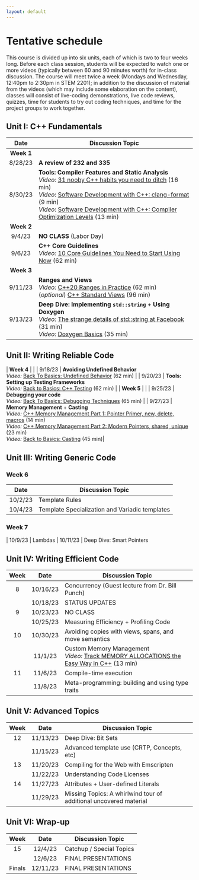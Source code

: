 ```yaml
---
layout: default
---
```



# Tentative schedule

This course is divided up into six units, each of which is two to four weeks long.  Before each class session, students will be expected to watch one or more videos (typically between 60 and 90 minutes worth) for in-class discussion.  The course will meet twice a week (Mondays and Wednesday, 12:40pm to 2:30pm in STEM 2201); in addition to the discussion of material from the videos (which may include some elaboration on the content), classes will consist of live-coding demonstrations, live code reviews, quizzes, time for students to try out coding techniques, and time for the project groups to work together.

## Unit I: C++ Fundamentals

| Date     | Discussion Topic                    |
|:--------:|-------------------------------------|
| **Week 1** | |
| 8/28/23  | **A review of 232 and 335**         |
| 8/30/23  | **Tools: Compiler Features and Static Analysis** <br> *Video:* [31 nooby C++ habits you need to ditch](https://www.youtube.com/watch?v=i_wDa2AS_8w) (16 min) <br> *Video*: [Software Development with C++: clang-format](https://www.youtube.com/watch?v=YNv_g6ceL0w) (9 min) <br> *Video*: [Software Development with C++: Compiler Optimization Levels](https://www.youtube.com/watch?v=Gwvn8ruzXT8) (13 min)
| **Week 2** | |
| 9/4/23   | **NO CLASS** (Labor Day)            |
| 9/6/23   | **C++ Core Guidelines** <br> *Video:* [10 Core Guidelines You Need to Start Using Now](https://www.youtube.com/watch?v=XkDEzfpdcSg) (62 min) |
| **Week 3** | |
| 9/11/23  | **Ranges and Views** <br> *Video:* [C++20 Ranges in Practice](https://www.youtube.com/watch?v=L0bhZp6HMDM) (62 min) <br> (*optional*) [C++ Standard Views](https://www.youtube.com/watch?v=qv29fo9sUjY) (96 min) |
| 9/13/23  | **Deep Dive: Implementing `std::string`** + **Using Doxygen** <br> *Video:* [The strange details of std::string at Facebook](https://www.youtube.com/watch?v=kPR8h4-qZdk) (31 min) <br> *Video:* [Doxygen Basics](https://www.youtube.com/watch?v=TtRn3HsOm1s) (35 min) |

## Unit II: Writing Reliable Code

| **Week 4** | |
| 9/18/23  | **Avoiding Undefined Behavior** <br> *Video:* [Back To Basics: Undefined Behavior](https://www.youtube.com/watch?v=NpL9YnxnOqM) (62 min) |
| 9/20/23  | **Tools: Setting up Testing Frameworks** <br> *Video:* [Back to Basics: C++ Testing](https://www..youtube.com/watch?v=SAM4rWaIvUQ) (62 min) |
| **Week 5** | |
| 9/25/23  | **Debugging your code** <br> *Video:* [Back To Basics: Debugging Techniques](https://www.youtube.com/watch?v=M7fV-eQwxrY) (65 min) |
| 9/27/23  | **Memory Management** + **Casting** <br> *Video:* [C++ Memory Management Part 1: Pointer Primer, new, delete, macros](https://www.youtube.com/watch?v=DuJxoTzrCLY) (14 min) <br> *Video:* [C++ Memory Management Part 2: Modern Pointers, shared, unique](https://www.youtube.com/watch?v=u_FEZDfBPk8) (23 min) <br> *Video:* [Back to Basics: Casting](https://www.youtube.com/watch?v=2h2hdRqRIRk) (45 min)|

## Unit III: Writing Generic Code

### Week 6

| Date     | Discussion Topic           |
|:--------:|----------------------------|
| 10/2/23  | Template Rules
| 10/4/23  | Template Specialization and Variadic templates

### Week 7

| 10/9/23  | Lambdas
| 10/11/23 | Deep Dive: Smart Pointers

## Unit IV: Writing Efficient Code

| Week | Date     | Discussion Topic           |
|:----:|:--------:|----------------------------|
| 8    | 10/16/23 | Concurrency (Guest lecture from Dr. Bill Punch)
|      | 10/18/23 | STATUS UPDATES
| 9    | 10/23/23 | NO CLASS
|      | 10/25/23 | Measuring Efficiency + Profiling Code
| 10   | 10/30/23 | Avoiding copies with views, spans, and move semantics
|      | 11/1/23  | Custom Memory Management <br> *Video:* [Track MEMORY ALLOCATIONS the Easy Way in C++](https://www.youtube.com/watch?v=sLlGEUO_EGE) (13 min)
| 11   | 11/6/23  | Compile-time execution
|      | 11/8/23  | Meta-programming: building and using type traits

## Unit V: Advanced Topics

| Week | Date     | Discussion Topic           |
|:----:|:--------:|----------------------------|
| 12   | 11/13/23 | Deep Dive: Bit Sets
|      | 11/15/23 | Advanced template use (CRTP, Concepts, etc)
| 13   | 11/20/23 | Compiling for the Web with Emscripten
|      | 11/22/23 | Understanding Code Licenses
| 14   | 11/27/23 | Attributes + User-defined Literals
|      | 11/29/23 | Missing Topics: A whirlwind tour of additional uncovered material

## Unit VI: Wrap-up

| Week | Date     | Discussion Topic           |
|:----:|:--------:|----------------------------|
| 15   | 12/4/23  | Catchup / Special Topics
|      | 12/6/23  | FINAL PRESENTATIONS
| Finals | 12/11/23 | FINAL PRESENTATIONS

